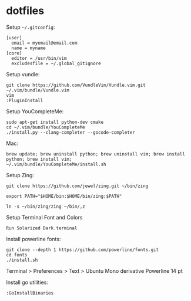 # dotfiles

Setup `~/.gitconfig`:
```
[user]
  email = myemail@email.com
  name = myname
[core]
  editor = /usr/bin/vim
  excludesfile = ~/.global_gitignore
```

Setup vundle:

```
git clone https://github.com/VundleVim/Vundle.vim.git ~/.vim/bundle/Vundle.vim
vim
:PluginInstall
```

Setup YouCompleteMe:

```
sudo apt-get install python-dev cmake
cd ~/.vim/bundle/YouCompleteMe
./install.py --clang-completer --gocode-completer
```
Mac:
```
brew update; brew uninstall python; brew uninstall vim; brew install python; brew install vim;
~/.vim/bundle/YouCompleteMe/install.sh
```

Setup Zing:
```
git clone https://github.com/jewel/zing.git ~/bin/zing

export PATH="$HOME/bin:$HOME/bin/zing:$PATH"

ln -s ~/bin/zing/zing ~/bin/,z
```

Setup Terminal Font and Colors
```
Run Solarized Dark.terminal
```
Install powerline fonts:
```
git clone --depth 1 https://github.com/powerline/fonts.git
cd fonts
./install.sh
```
Terminal > Preferences > Text > Ubuntu Mono derivative Powerline 14 pt

Install go utilities:
```
:GoInstallBinaries
```
